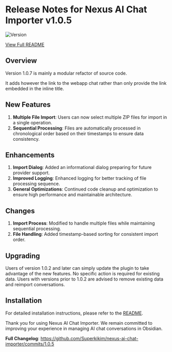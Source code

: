 # Release Notes for Nexus AI Chat Importer v1.0.5

![Version](https://img.shields.io/badge/version-1.0.5-blue)

[View Full README](https://github.com/Superkikim/nexus-ai-chat-importer/blob/1.0.5/README.md)

## Overview

Version 1.0.7 is mainly a modular refactor of source code. 

It adds however the link to the webapp chat rather than only provide the link embedded in the inline title.

## New Features

1. **Multiple File Import**: Users can now select multiple ZIP files for import in a single operation.
2. **Sequential Processing**: Files are automatically processed in chronological order based on their timestamps to ensure data consistency.

## Enhancements

1. **Import Dialog**: Added an informational dialog preparing for future provider support.
2. **Improved Logging**: Enhanced logging for better tracking of file processing sequence.
3. **General Optimizations**: Continued code cleanup and optimization to ensure high performance and maintainable architecture.

## Changes

1. **Import Process**: Modified to handle multiple files while maintaining sequential processing.
2. **File Handling**: Added timestamp-based sorting for consistent import order.

## Upgrading

Users of version 1.0.2 and later can simply update the plugin to take advantage of the new features. No specific action is required for existing data. Users with versions prior to 1.0.2 are advised to remove existing data and reimport conversations.

## Installation

For detailed installation instructions, please refer to the [README](https://github.com/Superkikim/nexus-ai-chat-importer/blob/1.0.5/README.md#installation).

Thank you for using Nexus AI Chat Importer. We remain committed to improving your experience in managing AI chat conversations in Obsidian.

**Full Changelog**: https://github.com/Superkikim/nexus-ai-chat-importer/commits/1.0.5